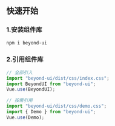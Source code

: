 ## 快速开始

### 1.安装组件库

```bash
npm i beyond-ui
```

### 2.引用组件库

```javascript
// 全部引入
import "beyond-ui/dist/css/index.css";
import BeyondUI from "beyond-ui";
Vue.use(BeyondUI);

// 按需引用
import "beyond-ui/dist/css/demo.css";
import { Demo } from "beyond-ui";
Vue.use(Demo);
```
